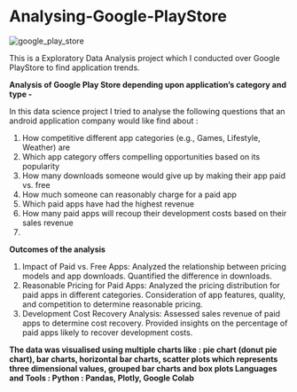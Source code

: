 # Analysing-Google-PlayStore
![google_play_store](https://github.com/Taha0229/Analysing-Google-PlayStore/assets/113607983/02daf88f-ae42-4274-a948-41611f857eae)

This is a Exploratory Data Analysis project which I conducted over Google PlayStore to find application trends.


**Analysis of Google Play Store depending upon application’s category and type -**

In this data science project I tried to analyse the following questions that an android application company would like find about :
1. How competitive different app categories (e.g., Games, Lifestyle, Weather) are
2. Which app category offers compelling opportunities based on its popularity
3. How many downloads someone would give up by making their app paid vs. free
4. How much someone can reasonably charge for a paid app
5. Which paid apps have had the highest revenue
6. How many paid apps will recoup their development costs based on their sales revenue
7. <br>
**Outcomes of the analysis**
<br>
1. Impact of Paid vs. Free Apps: Analyzed the relationship between pricing models and app downloads. Quantified the difference in downloads.
2. Reasonable Pricing for Paid Apps: Analyzed the pricing distribution for paid apps in different categories. Consideration of app features, quality, and competition to determine reasonable pricing.
3. Development Cost Recovery Analysis: Assessed sales revenue of paid apps to determine cost recovery. Provided insights on the percentage of paid apps likely to recover development costs.

**The data was visualised using multiple charts like : pie chart (donut pie chart), bar charts, horizontal bar charts, scatter plots which represents three dimensional values, grouped bar charts and box plots
Languages and Tools : Python : Pandas, Plotly, Google Colab**

